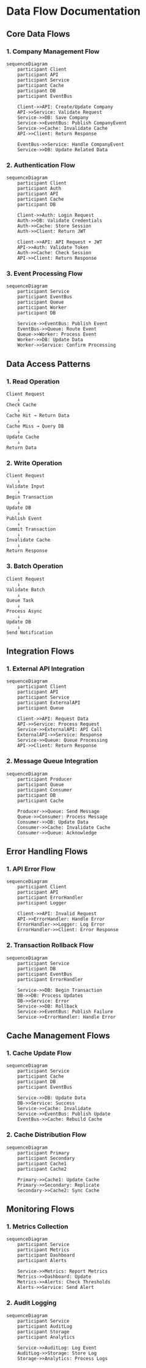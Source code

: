 # Data Flow Documentation

## Core Data Flows

### 1. Company Management Flow

```mermaid
sequenceDiagram
    participant Client
    participant API
    participant Service
    participant Cache
    participant DB
    participant EventBus

    Client->>API: Create/Update Company
    API->>Service: Validate Request
    Service->>DB: Save Company
    Service->>EventBus: Publish CompanyEvent
    Service->>Cache: Invalidate Cache
    API->>Client: Return Response

    EventBus->>Service: Handle CompanyEvent
    Service->>DB: Update Related Data
```

### 2. Authentication Flow

```mermaid
sequenceDiagram
    participant Client
    participant Auth
    participant API
    participant Cache
    participant DB

    Client->>Auth: Login Request
    Auth->>DB: Validate Credentials
    Auth->>Cache: Store Session
    Auth->>Client: Return JWT

    Client->>API: API Request + JWT
    API->>Auth: Validate Token
    Auth->>Cache: Check Session
    API->>Client: Return Response
```

### 3. Event Processing Flow

```mermaid
sequenceDiagram
    participant Service
    participant EventBus
    participant Queue
    participant Worker
    participant DB

    Service->>EventBus: Publish Event
    EventBus->>Queue: Route Event
    Queue->>Worker: Process Event
    Worker->>DB: Update Data
    Worker->>Service: Confirm Processing
```

## Data Access Patterns

### 1. Read Operation
```
Client Request
    ↓
Check Cache
    ↓
Cache Hit → Return Data
    ↓
Cache Miss → Query DB
    ↓
Update Cache
    ↓
Return Data
```

### 2. Write Operation
```
Client Request
    ↓
Validate Input
    ↓
Begin Transaction
    ↓
Update DB
    ↓
Publish Event
    ↓
Commit Transaction
    ↓
Invalidate Cache
    ↓
Return Response
```

### 3. Batch Operation
```
Client Request
    ↓
Validate Batch
    ↓
Queue Task
    ↓
Process Async
    ↓
Update DB
    ↓
Send Notification
```

## Integration Flows

### 1. External API Integration

```mermaid
sequenceDiagram
    participant Client
    participant API
    participant Service
    participant ExternalAPI
    participant Queue

    Client->>API: Request Data
    API->>Service: Process Request
    Service->>ExternalAPI: API Call
    ExternalAPI->>Service: Response
    Service->>Queue: Queue Processing
    API->>Client: Return Response
```

### 2. Message Queue Integration

```mermaid
sequenceDiagram
    participant Producer
    participant Queue
    participant Consumer
    participant DB
    participant Cache

    Producer->>Queue: Send Message
    Queue->>Consumer: Process Message
    Consumer->>DB: Update Data
    Consumer->>Cache: Invalidate Cache
    Consumer->>Queue: Acknowledge
```

## Error Handling Flows

### 1. API Error Flow

```mermaid
sequenceDiagram
    participant Client
    participant API
    participant ErrorHandler
    participant Logger

    Client->>API: Invalid Request
    API->>ErrorHandler: Handle Error
    ErrorHandler->>Logger: Log Error
    ErrorHandler->>Client: Error Response
```

### 2. Transaction Rollback Flow

```mermaid
sequenceDiagram
    participant Service
    participant DB
    participant EventBus
    participant ErrorHandler

    Service->>DB: Begin Transaction
    DB->>DB: Process Updates
    DB->>Service: Error
    Service->>DB: Rollback
    Service->>EventBus: Publish Failure
    Service->>ErrorHandler: Handle Error
```

## Cache Management Flows

### 1. Cache Update Flow

```mermaid
sequenceDiagram
    participant Service
    participant Cache
    participant DB
    participant EventBus

    Service->>DB: Update Data
    DB->>Service: Success
    Service->>Cache: Invalidate
    Service->>EventBus: Publish Update
    EventBus->>Cache: Rebuild Cache
```

### 2. Cache Distribution Flow

```mermaid
sequenceDiagram
    participant Primary
    participant Secondary
    participant Cache1
    participant Cache2

    Primary->>Cache1: Update Cache
    Primary->>Secondary: Replicate
    Secondary->>Cache2: Sync Cache
```

## Monitoring Flows

### 1. Metrics Collection

```mermaid
sequenceDiagram
    participant Service
    participant Metrics
    participant Dashboard
    participant Alerts

    Service->>Metrics: Report Metrics
    Metrics->>Dashboard: Update
    Metrics->>Alerts: Check Thresholds
    Alerts->>Service: Send Alert
```

### 2. Audit Logging

```mermaid
sequenceDiagram
    participant Service
    participant AuditLog
    participant Storage
    participant Analytics

    Service->>AuditLog: Log Event
    AuditLog->>Storage: Store Log
    Storage->>Analytics: Process Logs
```
